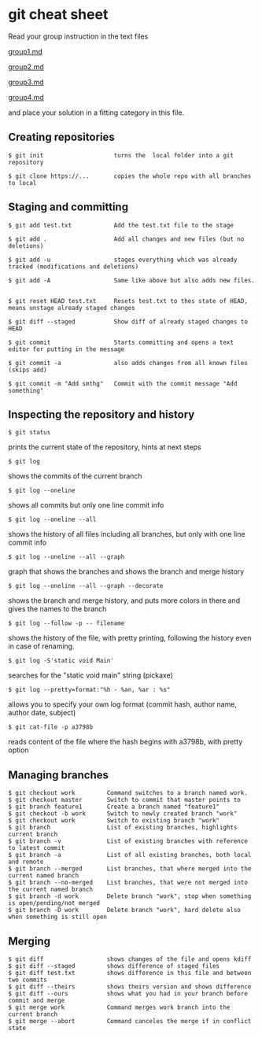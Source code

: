 # git cheat sheet

Read your group instruction in the text files 

[group1.md](group1.md)

[group2.md](group2.md)

[group3.md](group3.md)

[group4.md](group4.md)

and place your solution in a fitting category in this file.


## Creating repositories

    $ git init                    turns the  local folder into a git repository

    $ git clone https://...       copies the whole repo with all branches to local

## Staging and committing

    $ git add test.txt            Add the test.txt file to the stage

    $ git add .                   Add all changes and new files (but no deletions)

    $ git add -u                  stages everything which was already tracked (modifications and deletions)
    
    $ git add -A                  Same like above but also adds new files.


    $ git reset HEAD test.txt     Resets test.txt to thes state of HEAD, means unstage already staged changes

    $ git diff --staged           Show diff of already staged changes to HEAD

    $ git commit                  Starts committing and opens a text editor for putting in the message

    $ git commit -a               also adds changes from all known files (skips add)

    $ git commit -m "Add smthg"   Commit with the commit message "Add something"

## Inspecting the repository and history

    $ git status                

prints the current state of the repository, hints at next steps
        
    $ git log 

shows the commits of the current branch

    $ git log --oneline 

shows all commits but only one line commit info
 
    $ git log --oneline --all

shows the history of all files including all branches, but only with one line commit info

    $ git log --oneline --all --graph

graph that shows the branches and shows the branch and merge history

    $ git log --oneline --all --graph --decorate

shows the branch and merge history, and puts more colors in there and gives the names to the branch

    $ git log --follow -p -- filename 

shows the history of the file, with pretty printing, following the history even in case of renaming.

    $ git log -S'static void Main'

searches for the "static void main" string (pickaxe)

    $ git log --pretty=format:"%h - %an, %ar : %s"

allows you to specify your own log format (commit hash, author name, author date, subject)

    $ git cat-file -p a3798b    

reads content of the file where the hash begins with a3798b, with pretty option
    
    
## Managing branches

    $ git checkout work         Command switches to a branch named work.
    $ git checkout master       Switch to commit that master points to
    $ git branch feature1       Create a branch named "feature1"
    $ git checkout -b work      Switch to newly created branch "work"
    $ git checkout work         Switch to existing branch "work"
    $ git branch                List of existing branches, highlights current branch
    $ git branch -v             List of existing branches with reference to latest commit
    $ git branch -a             List of all existing branches, both local and remote
    $ git branch --merged       List branches, that where merged into the current named branch
    $ git branch --no-merged    List branches, that were not merged into the current named branch
    $ git branch -d work        Delete branch "work", stop when something is open/pending/not merged
    $ git branch -D work        Delete branch "work", hard delete also when something is still open

## Merging


    $ git diff                  shows changes of the file and opens kdiff 
    $ git diff --staged         shows difference of staged files
    $ git diff test.txt         shows difference in this file and between two commits
    $ git diff --theirs         shows theirs version and shows difference
    $ git diff --ours           shows what you had in your branch before commit and merge
    $ git merge work	        Command merges work branch into the current branch
    $ git merge --abort         Command canceles the merge if in conflict state 

